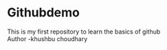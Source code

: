 # Githubdemo
This is my first repository to learn the basics of github
<br>
Author -khushbu choudhary
